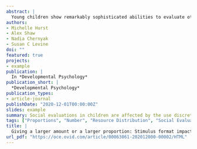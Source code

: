 ```yaml
---
abstract: |
  Young children show remarkably sophisticated abilities to evaluate others. Yet their abilities to engage in proportional moral evaluation undergoes protracted development. Namely, young children evaluate someone who shares absolutely more as being “nicer” than someone who shares proportionally more (e.g., sharing 3-out-of-6 is nicer than sharing 2-out-of-3, because 3 > 2, even though 3/6 < 2/3), whereas adults think the opposite. We investigate the hypothesis that this prior work underestimates children’s proportional social reasoning by relying on discrete and spatially separated quantities (e.g., individual stickers), which can hinder proportional reasoning even outside social contexts. In three experiments we examine whether 4- and 5-year-old children’s social evaluations are impacted by the discreteness and spatial separation of the resource and compare their behavior to adults (18 to 63 years; across all samples: 38% girls/women, 62% boys/men; no other demographic data was collected). We find that children are sensitive to these features: when the resource was divided into discrete units (Experiment 1) or spatially separated (Experiment 2) children were more likely to use absolute amount, as opposed to proportion, relative to when the resources were not divided and remained spatially connected. However, adults were highly sensitive to proportion regardless of the display’s perceptual features (Experiment 3), and children’s use of proportion remained below adult-levels. These results suggest that perceptual features influence children’s use of absolute versus proportional information in their social evaluations, which has theoretical and methodological implications for understanding children’s conceptions of fairness.
authors:
- Michelle Hurst
- Alex Shaw
- Nadia Chernyak
- Susan C Levine
doi: ""
featured: true
projects:
- example
publication: |
  In *Developmental Psychology*
publication_short: |
  *Developmental Psychology*
publication_types: 
- article-journal
publishDate: "2020-12-01T00:00:00Z"
slides: example
summary: Social evaluations in children are affected by the use discrete units rather than spatially connected resources.
tags: ["Proportions", "Number", "Resource Distribution", "Social Evaluation", "Continuous vs Discrete Proportions"]
title: |
  Giving a larger amount or a larger proportion: Stimulus format impacts children’s social evaluations
url_pdf: "https://oce.ovid.com/article/00063061-202012000-00002/HTML"
---
```

